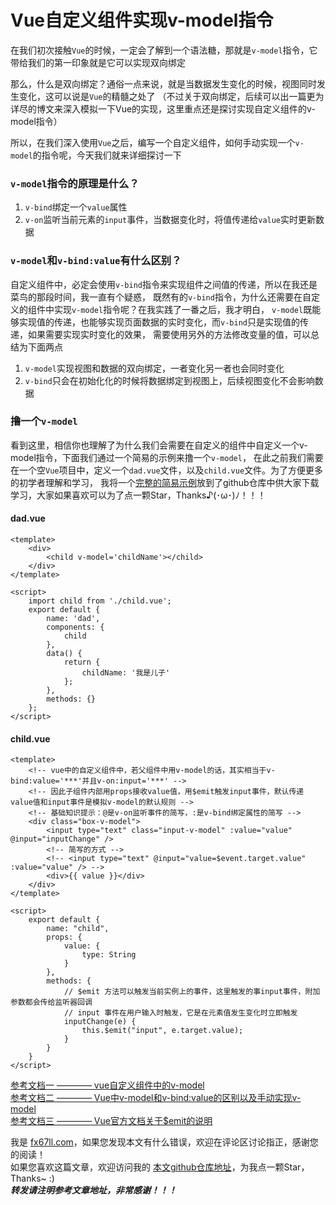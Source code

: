 # Vue自定义组件实现v-model指令

在我们初次接触`Vue`的时候，一定会了解到一个语法糖，那就是`v-model`指令，它带给我们的第一印象就是它可以实现双向绑定  

那么，什么是双向绑定？通俗一点来说，就是当数据发生变化的时候，视图同时发生变化，这可以说是`Vue`的精髓之处了
（不过关于双向绑定，后续可以出一篇更为详尽的博文来深入模拟一下Vue的实现，这里重点还是探讨实现自定义组件的v-model指令）  

所以，在我们深入使用`Vue`之后，编写一个自定义组件，如何手动实现一个`v-model`的指令呢，今天我们就来详细探讨一下  


### `v-model`指令的原理是什么？
1. `v-bind`绑定一个`value`属性  
2. `v-on`监听当前元素的`input`事件，当数据变化时，将值传递给`value`实时更新数据  


### `v-model`和`v-bind:value`有什么区别？
自定义组件中，必定会使用`v-bind`指令来实现组件之间值的传递，所以在我还是菜鸟的那段时间，我一直有个疑惑，
既然有的`v-bind`指令，为什么还需要在自定义的组件中实现`v-model`指令呢？在我实践了一番之后，我才明白，
`v-model`既能够实现值的传递，也能够实现页面数据的实时变化，而`v-bind`只是实现值的传递，如果需要实现实时变化的效果，
需要使用另外的方法修改变量的值，可以总结为下面两点  
1. `v-model`实现视图和数据的双向绑定，一者变化另一者也会同时变化  
2. `v-bind`只会在初始化化的时候将数据绑定到视图上，后续视图变化不会影响数据  


### 撸一个`v-model`
看到这里，相信你也理解了为什么我们会需要在自定义的组件中自定义一个v-model指令，下面我们通过一个简易的示例来撸一个`v-model`，
在此之前我们需要在一个空`Vue`项目中，定义一个`dad.vue`文件，以及`child.vue`文件。为了方便更多的初学者理解和学习，
我将一个[完整的简易示例]()放到了github仓库中供大家下载学习，大家如果喜欢可以为了点一颗Star，Thanks♪(･ω･)ﾉ！！！

#### dad.vue
```
<template>
	<div>
		<child v-model='childName'></child>
	</div>
</template>

<script>
	import child from './child.vue';
	export default {
		name: 'dad',
		components: {
			child
		},
		data() {
			return {
				childName: '我是儿子'
			};
		},
		methods: {}
	};
</script>
```

#### child.vue
```
<template>
	<!-- vue中的自定义组件中，若父组件中用v-model的话，其实相当于v-bind:value='***'并且v-on:input='***' -->
	<!-- 因此子组件内部用props接收value值，用$emit触发input事件，默认传递value值和input事件是模拟v-model的默认规则 -->
	<!-- 基础知识提示：@是v-on监听事件的简写，:是v-bind绑定属性的简写 -->
	<div class="box-v-model">
		<input type="text" class="input-v-model" :value="value" @input="inputChange" />
		<!-- 简写的方式 -->
		<!-- <input type="text" @input="value=$event.target.value" :value="value" /> -->
		<div>{{ value }}</div>
	</div>
</template>

<script>
	export default {
		name: "child",
		props: {
			value: {
				type: String
			}
		},
		methods: {
			// $emit 方法可以触发当前实例上的事件，这里触发的事input事件，附加参数都会传给监听器回调
			// input 事件在用户输入时触发，它是在元素值发生变化时立即触发
			inputChange(e) {
				this.$emit("input", e.target.value);
			}
		}
	}
</script>
```


[参考文档一 ———— vue自定义组件中的v-model](http://www.qiutianaimeili.com/html/page/2019/03/bzwpdjp0jos.html)  
[参考文档二 ———— Vue中v-model和v-bind:value的区别以及手动实现v-model](https://blog.csdn.net/a1059526327/article/details/108981613)  
[参考文档三 ———— Vue官方文档关于$emit的说明](https://cn.vuejs.org/v2/api/#vm-emit)  


我是 [fx67ll.com](https://fx67ll.com)，如果您发现本文有什么错误，欢迎在评论区讨论指正，感谢您的阅读！  
如果您喜欢这篇文章，欢迎访问我的 [本文github仓库地址]()，为我点一颗Star，Thanks~ :)  
***转发请注明参考文章地址，非常感谢！！！***